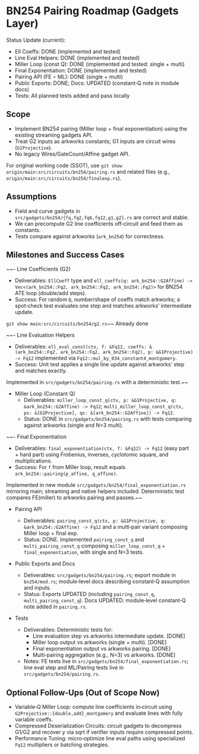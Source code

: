 # BN254 Pairing Roadmap (Gadgets Layer)

Status Update (current):
- Ell Coeffs: DONE (implemented and tested)
- Line Eval Helpers: DONE (implemented and tested)
- Miller Loop (const Q): DONE (implemented and tested: single + multi)
- Final Exponentiation: DONE (implemented and tested)
- Pairing API (FE ∘ ML): DONE (single + multi)
- Public Exports: DONE; Docs: UPDATED (constant‑Q note in module docs)
- Tests: All planned tests added and pass locally

## Scope
- Implement BN254 pairing (Miller loop + final exponentiation) using the existing streaming gadgets API.
- Treat G2 inputs as arkworks constants; G1 inputs are circuit wires (`G1Projective`).
- No legacy Wires/GateCount/Affine gadget API.

For original working code (SSOT), use `git show origin/main:src/circuits/bn254/pairing.rs` and related files (e.g., `origin/main:src/circuits/bn254/finalexp.rs`).

## Assumptions
- Field and curve gadgets in `src/gadgets/bn254/{fq,fq2,fq6,fq12,g1,g2}.rs` are correct and stable.
- We can precompute G2 line coefficients off‑circuit and feed them as constants.
- Tests compare against arkworks (`ark_bn254`) for correctness.

## Milestones and Success Cases

~~- Line Coefficients (G2)
  - Deliverables: `EllCoeff` type and `ell_coeffs(q: ark_bn254::G2Affine) -> Vec<(ark_bn254::Fq2, ark_bn254::Fq2, ark_bn254::Fq2)>` for BN254 ATE loop (double/add steps).
  - Success: For random `Q`, number/shape of coeffs match arkworks; a spot‑check test evaluates one step and matches arkworks’ intermediate update.

 `git show main:src/circuits/bn254/g2.rs`~~ Already done

~~- Line Evaluation Helpers
  - Deliverables: `ell_eval_const(ctx, f: &Fq12, coeffs: &(ark_bn254::Fq2, ark_bn254::Fq2, ark_bn254::Fq2), p: &G1Projective) -> Fq12` implemented via `Fq12::mul_by_034_constant4_montgomery`.
  - Success: Unit test applies a single line update against arkworks’ step and matches exactly.

  Implemented in `src/gadgets/bn254/pairing.rs` with a deterministic test.~~

- Miller Loop (Constant Q)
  - Deliverables: `miller_loop_const_q(ctx, p: &G1Projective, q: &ark_bn254::G2Affine) -> Fq12`; `multi_miller_loop_const_q(ctx, ps: &[G1Projective], qs: &[ark_bn254::G2Affine]) -> Fq12`.
  - Status: DONE in `src/gadgets/bn254/pairing.rs` with tests comparing against arkworks (single and N=3 multi).

~~- Final Exponentiation
  - Deliverables: `final_exponentiation(ctx, f: &Fq12) -> Fq12` (easy part + hard part) using Frobenius, inverses, cyclotomic square, and multiplications.
  - Success: For `f` from Miller loop, result equals `ark_bn254::pairing(p_affine, q_affine)`.

  Implemented in new module `src/gadgets/bn254/final_exponentiation.rs` mirroring main; streaming and native helpers included. Deterministic test compares FE(miller) to arkworks pairing and passes.~~

- Pairing API
  - Deliverables: `pairing_const_q(ctx, p: &G1Projective, q: &ark_bn254::G2Affine) -> Fq12` and a multi‑pair variant composing Miller loop + final exp.
  - Status: DONE. Implemented `pairing_const_q` and `multi_pairing_const_q` composing `miller_loop_const_q` + `final_exponentiation`, with single and N=3 tests.

- Public Exports and Docs
  - Deliverables: `src/gadgets/bn254/pairing.rs`; export module in `bn254/mod.rs`; module‑level docs describing constant‑Q assumption and inputs.
  - Status: Exports UPDATED (including `pairing_const_q`, `multi_pairing_const_q`). Docs UPDATED: module‑level constant‑Q note added in `pairing.rs`.

- Tests
  - Deliverables: Deterministic tests for:
    - Line evaluation step vs arkworks intermediate update. [DONE]
    - Miller loop output vs arkworks (single + multi). [DONE]
    - Final exponentiation output vs arkworks pairing. [DONE]
    - Multi‑pairing aggregation (e.g., N=3) vs arkworks. [DONE]
  - Notes: FE tests live in `src/gadgets/bn254/final_exponentiation.rs`; line eval step and ML/Pairing tests live in `src/gadgets/bn254/pairing.rs`.

## Optional Follow‑Ups (Out of Scope Now)
- Variable‑Q Miller Loop: compute line coefficients in‑circuit using `G2Projective::{double,add}_montgomery` and evaluate lines with fully variable coeffs.
- Compressed Deserialization Circuits: circuit gadgets to decompress G1/G2 and recover y via sqrt if verifier inputs require compressed points.
- Performance Tuning: micro‑optimize line eval paths using specialized `Fq12` multipliers or batching strategies.
